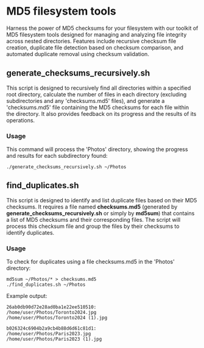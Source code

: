 # MD5 filesystem tools
Harness the power of MD5 checksums for your filesystem with our toolkit of MD5 filesystem tools designed for managing and analyzing file integrity across nested directories. Features include recursive checksum file creation, duplicate file detection based on checksum comparison, and automated duplicate removal using checksum validation.

## generate_checksums_recursively.sh
This script is designed to recursively find all directories within a specified root directory, calculate the number of files in each directory (excluding subdirectories and any 'checksums.md5' files), and generate a 'checksums.md5' file containing the MD5 checksums for each file within the directory. It also provides feedback on its progress and the results of its operations.

### Usage
This command will process the 'Photos' directory, showing the progress and results for each subdirectory found:
```
./generate_checksums_recursively.sh ~/Photos
```
## find_duplicates.sh
This script is designed to identify and list duplicate files based on their MD5 checksums. It requires a file named **checksums.md5** (generated by **generate_checksums_recursively.sh** or simply by **md5sum**) that contains a list of MD5 checksums and their corresponding files. The script will process this checksum file and group the files by their checksums to identify duplicates.

### Usage
To check for duplicates using a file checksums.md5 in the 'Photos' directory:
```
md5sum ~/Photos/* > checksums.md5
./find_duplicates.sh ~/Photos
```
Example output:
```
26ab0db90d72e28ad0ba1e22ee510510:
/home/user/Photos/Toronto2024.jpg
/home/user/Photos/Toronto2024 (1).jpg

b026324c6904b2a9cb4b88d6d61c81d1:
/home/user/Photos/Paris2023.jpg
/home/user/Photos/Paris2023 (1).jpg
```
